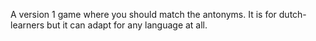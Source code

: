 A version 1 game where you should match the antonyms. It is for dutch-learners but it can adapt for any language at all.
